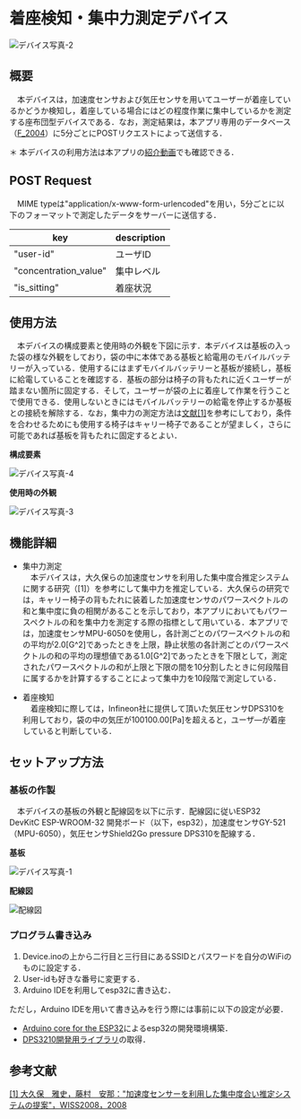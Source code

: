 # 着座検知・集中力測定デバイス


![デバイス写真-2](https://user-images.githubusercontent.com/50434558/98461820-b8bb0a80-21f2-11eb-84b9-a4440f1039c4.jpg)

## 概要
　本デバイスは，加速度センサおよび気圧センサを用いてユーザーが着座しているかどうか検知し，着座している場合にはどの程度作業に集中しているかを測定する座布団型デバイスである．なお，測定結果は，本アプリ専用のデータベース（[F_2004](https://github.com/jphacks/F_2004)）に5分ごとにPOSTリクエストによって送信する．
 
＊ 本デバイスの利用方法は本アプリの[紹介動画](https://youtu.be/IdvRumHTEvc)でも確認できる．

## POST Request
　MIME typeは"application/x-www-form-urlencoded"を用い，5分ごとに以下のフォーマットで測定したデータをサーバーに送信する．

| key | description |
| ------------- | ------------- |
| "user-id"  | ユーザID |
| "concentration_value"  | 集中レベル |
| "is_sitting"  | 着座状況 |

## 使用方法
　本デバイスの構成要素と使用時の外観を下図に示す．本デバイスは基板の入った袋の様な外観をしており，袋の中に本体である基板と給電用のモバイルバッテリーが入っている．使用するにはまずモバイルバッテリーと基板が接続し，基板に給電していることを確認する．基板の部分は椅子の背もたれに近くユーザーが踏まない箇所に固定する．そして，ユーザーが袋の上に着座して作業を行うことで使用できる．使用しないときにはモバイルバッテリーの給電を停止するか基板との接続を解除する．なお，集中力の測定方法は[文献[1]](http://www.wiss.org/WISS2008Proceedings/posters/paper0038.pdf)を参考にしており，条件を合わせるためにも使用する椅子はキャリー椅子であることが望ましく，さらに可能であれば基板を背もたれに固定するとよい．



 
 **構成要素**
 
![デバイス写真-4](https://user-images.githubusercontent.com/50434558/98461843-ec963000-21f2-11eb-8366-78c273a2e421.jpg)
 
 **使用時の外観**
 
![デバイス写真-3](https://user-images.githubusercontent.com/50434558/98461826-c7a1bd00-21f2-11eb-8e7d-e790cae70e3a.jpg)
　
## 機能詳細

* 集中力測定  
　本デバイスは，大久保らの加速度センサを利用した集中度合推定システムに関する研究（[1]）を参考にして集中力を推定している．大久保らの研究では，キャリー椅子の背もたれに装着した加速度センサのパワースペクトルの和と集中度に負の相関があることを示しており，本アプリにおいてもパワースペクトルの和を集中力を測定する際の指標として用いている．本アプリでは，加速度センサMPU-6050を使用し，各計測ごとのパワースペクトルの和の平均が2.0[G^2]であったときを上限，静止状態の各計測ごとのパワースペクトルの和の平均の理想値である1.0[G^2]であったときを下限として，測定されたパワースペクトルの和が上限と下限の間を10分割したときに何段階目に属するかを計算するすることによって集中力を10段階で測定している．

* 着座検知  
　着座検知に際しては，Infineon社に提供して頂いた気圧センサDPS310を利用しており，袋の中の気圧が100100.00[Pa]を超えると，ユーザ―が着座していると判断している．

## セットアップ方法
### 基板の作製
　本デバイスの基板の外観と配線図を以下に示す．配線図に従いESP32 DevKitC ESP-WROOM-32 開発ボード（以下，esp32），加速度センサGY-521（MPU-6050），気圧センサShield2Go pressure DPS310を配線する．


 **基板**
 
![デバイス写真-1](https://user-images.githubusercontent.com/50434558/98461814-a8a32b00-21f2-11eb-95d8-9074ecb4b546.jpg)

 **配線図**
 
 ![配線図](https://user-images.githubusercontent.com/50434558/98437266-39f79c00-2124-11eb-94aa-d2594b407a95.jpg)

### プログラム書き込み
1. Device.inoの上から二行目と三行目にあるSSIDとパスワードを自分のWiFiのものに設定する．
2. User-idも好きな番号に変更する．
3. Arduino IDEを利用してesp32に書き込む．

ただし，Arduino IDEを用いて書き込みを行う際には事前に以下の設定が必要．
* [Arduino core for the ESP32](https://github.com/espressif/arduino-esp32)によるesp32の開発環境構築．
* [DPS3210開発用ライブラリ](https://github.com/Infineon/DPS310-Pressure-Sensor)の取得．

## 参考文献
[[1] 大久保　雅史，藤村　安那："加速度センサーを利用した集中度合い推定システムの提案"，WISS2008，2008](http://www.wiss.org/WISS2008Proceedings/posters/paper0038.pdf)


